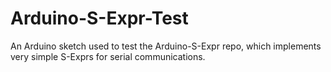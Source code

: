 # Arduino-S-Expr-Test
An Arduino sketch used to test the Arduino-S-Expr repo, which implements very simple S-Exprs for serial communications.
